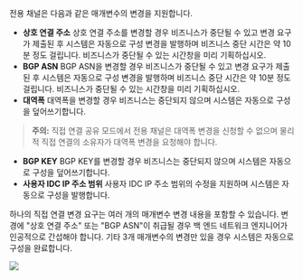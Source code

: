 전용 채널은 다음과 같은 매개변수의 변경을 지원합니다.
- **상호 연결 주소**
상호 연결 주소를 변경할 경우 비즈니스가 중단될 수 있고 변경 요구가 제출된 후 시스템은 자동으로 구성 변경을 발행하며 비즈니스 중단 시간은 약 10분 정도 걸립니다. 비즈니스가 중단될 수 있는 시간창을 미리 기획하십시오.
- **BGP ASN**
BGP ASN을 변경할 경우 비즈니스가 중단될 수 있고 변경 요구가 제출된 후 시스템은 자동으로 구성 변경을 발행하며 비즈니스 중단 시간은 약 10분 정도 걸립니다. 비즈니스가 중단될 수 있는 시간창을 미리 기획하십시오.
- **대역폭**
대역폭을 변경할 경우 비즈니스는 중단되지 않으며 시스템은 자동으로 구성을 덮어쓰기합니다.
>**주의:**
>직접 연결 공유 모드에서 전용 채널은 대역폭 변경을 신청할 수 없으며 물리적 직접 연결의 소유자가 대역폭 변경을 요청해야 합니다.
- **BGP KEY**
BGP KEY를 변경할 경우 비즈니스는 중단되지 않으며 시스템은 자동으로 구성을 덮어쓰기합니다.
- **사용자 IDC IP 주소 범위**
사용자 IDC IP 주소 범위의 수정을 지원하며 시스템은 자동으로 구성을 발행합니다.

하나의 직접 연결 변경 요구는 여러 개의 매개변수 변경 내용을 포함할 수 있습니다. 변경에 "상호 연결 주소" 또는 "BGP ASN"이 취급될 경우 백 엔드 네트워크 엔지니어가 인공적으로 간섭해야 합니다. 기타 3개 매개변수의 변경만 있을 경우 시스템은 자동으로 구성을 완료합니다.

![](https://main.qcloudimg.com/raw/ca7cc2d9e3a9c67b1e832d9873ecea12.png)

